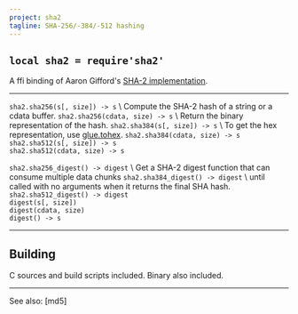 ```yaml
---
project: sha2
tagline: SHA-256/-384/-512 hashing
---
```


## `local sha2 = require'sha2'`

A ffi binding of Aaron Gifford's [SHA-2 implementation][sha2 lib].

----------------------------------- -----------------------------------
`sha2.sha256(s[, size]) -> s`   \   Compute the SHA-2 hash of a string or a cdata buffer.
`sha2.sha256(cdata, size) -> s` \   Return the  binary representation of the hash.
`sha2.sha384(s[, size]) -> s`   \   To get the hex representation, use [glue.tohex].
`sha2.sha384(cdata, size) -> s` \
`sha2.sha512(s[, size]) -> s`   \
`sha2.sha512(cdata, size) -> s`

`sha2.sha256_digest() -> digest` \  Get a SHA-2 digest function that can consume multiple data chunks
`sha2.sha384_digest() -> digest` \  until called with no arguments when it returns the final SHA hash.
`sha2.sha512_digest() -> digest` \
`digest(s[, size])`              \
`digest(cdata, size)`            \
`digest() -> s`

----------------------------------- -----------------------------------

## Building

C sources and build scripts included. Binary also included.

----
See also: [md5]

[glue.tohex]: glue.html#tohex

[sha2 lib]:   http://www.aarongifford.com/computers/sha.html
